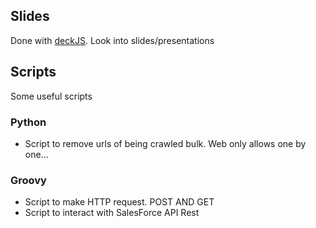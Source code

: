 
##  Slides

Done with [deckJS](http://imakewebthings.com/deck.js/). Look into slides/presentations

## Scripts

Some useful scripts

### Python
* Script to remove urls of being crawled bulk. Web only allows one by one...


### Groovy
* Script to make HTTP request. POST AND GET
* Script to interact with SalesForce API Rest
